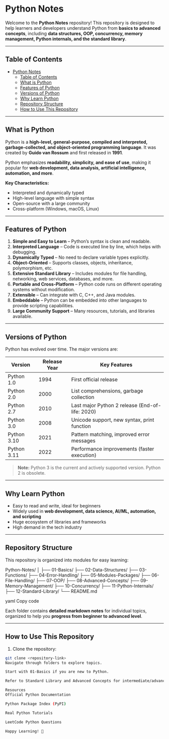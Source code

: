 # Python Notes

Welcome to the **Python Notes** repository! This repository is designed to help learners and developers understand Python from **basics to advanced concepts**, including **data structures, OOP, concurrency, memory management, Python internals, and the standard library**.

---

## Table of Contents

- [Python Notes](#python-notes)
  - [Table of Contents](#table-of-contents)
  - [What is Python](#what-is-python)
  - [Features of Python](#features-of-python)
  - [Versions of Python](#versions-of-python)
  - [Why Learn Python](#why-learn-python)
  - [Repository Structure](#repository-structure)
  - [How to Use This Repository](#how-to-use-this-repository)

---

## What is Python

Python is a **high-level, general-purpose, compiled and interpreted, garbage-collected, and object-oriented programming language**. It was created by **Guido van Rossum** and first released in **1991**.  

Python emphasizes **readability, simplicity, and ease of use**, making it popular for **web development, data analysis, artificial intelligence, automation, and more**.  

**Key Characteristics:**
- Interpreted and dynamically typed  
- High-level language with simple syntax  
- Open-source with a large community  
- Cross-platform (Windows, macOS, Linux)

---

## Features of Python

1. **Simple and Easy to Learn** – Python’s syntax is clean and readable.  
2. **Interpreted Language** – Code is executed line by line, which helps with debugging.  
3. **Dynamically Typed** – No need to declare variable types explicitly.  
4. **Object-Oriented** – Supports classes, objects, inheritance, polymorphism, etc.  
5. **Extensive Standard Library** – Includes modules for file handling, networking, web services, databases, and more.  
6. **Portable and Cross-Platform** – Python code runs on different operating systems without modification.  
7. **Extensible** – Can integrate with C, C++, and Java modules.  
8. **Embeddable** – Python can be embedded into other languages to provide scripting capabilities.  
9. **Large Community Support** – Many resources, tutorials, and libraries available.

---

## Versions of Python

Python has evolved over time. The major versions are:

| Version | Release Year | Key Features |
|---------|--------------|--------------|
| Python 1.0 | 1994 | First official release |
| Python 2.0 | 2000 | List comprehensions, garbage collection |
| Python 2.7 | 2010 | Last major Python 2 release (End-of-life: 2020) |
| Python 3.0 | 2008 | Unicode support, new syntax, print function |
| Python 3.10 | 2021 | Pattern matching, improved error messages |
| Python 3.11 | 2022 | Performance improvements (faster execution) |

> **Note:** Python 3 is the current and actively supported version. Python 2 is obsolete.

---

## Why Learn Python

- Easy to read and write, ideal for beginners  
- Widely used in **web development, data science, AI/ML, automation, and scripting**  
- Huge ecosystem of libraries and frameworks  
- High demand in the tech industry  

---

## Repository Structure

This repository is organized into modules for easy learning:

Python-Notes/
│
├── 01-Basics/
├── 02-Data-Structures/
├── 03-Functions/
├── 04-Error-Handling/
├── 05-Modules-Packages/
├── 06-File-Handling/
├── 07-OOP/
├── 08-Advanced-Concepts/
├── 09-Memory-Management/
├── 10-Concurrency/
├── 11-Python-Internals/
├── 12-Standard-Library/
└── README.md

yaml
Copy code

Each folder contains **detailed markdown notes** for individual topics, organized to help you **progress from beginner to advanced level**.

---

## How to Use This Repository

1. Clone the repository:  
```bash
git clone <repository-link>
Navigate through folders to explore topics.

Start with 01-Basics if you are new to Python.

Refer to Standard Library and Advanced Concepts for intermediate/advanced learning.

Resources
Official Python Documentation

Python Package Index (PyPI)

Real Python Tutorials

LeetCode Python Questions

Happy Learning! 🚀